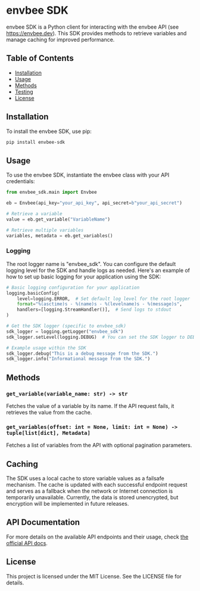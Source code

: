 # envbee SDK

envbee SDK is a Python client for interacting with the envbee API (see https://envbee.dev). This SDK provides methods to retrieve variables and manage caching for improved performance.

## Table of Contents

- [Installation](#installation)
- [Usage](#usage)
- [Methods](#methods)
- [Testing](#testing)
- [License](#license)

## Installation

To install the envbee SDK, use pip:

```bash
pip install envbee-sdk
```

## Usage

To use the envbee SDK, instantiate the envbee class with your API credentials:

```python
from envbee_sdk.main import Envbee

eb = Envbee(api_key="your_api_key", api_secret=b"your_api_secret")

# Retrieve a variable
value = eb.get_variable("VariableName")

# Retrieve multiple variables
variables, metadata = eb.get_variables()
```

### Logging

The root logger name is "envbee_sdk". You can configure the default logging level for the SDK and handle logs as needed. Here's an example of how to set up basic logging for your application using the SDK:

```python
# Basic logging configuration for your application
logging.basicConfig(
    level=logging.ERROR,  # Set default log level for the root logger
    format="%(asctime)s - %(name)s - %(levelname)s - %(message)s",
    handlers=[logging.StreamHandler()],  # Send logs to stdout
)

# Get the SDK logger (specific to envbee_sdk)
sdk_logger = logging.getLogger("envbee_sdk")
sdk_logger.setLevel(logging.DEBUG)  # You can set the SDK logger to DEBUG for detailed logs

# Example usage within the SDK
sdk_logger.debug("This is a debug message from the SDK.")
sdk_logger.info("Informational message from the SDK.")
```

## Methods

### `get_variable(variable_name: str) -> str`

Fetches the value of a variable by its name. If the API request fails, it retrieves the value from the cache.

### `get_variables(offset: int = None, limit: int = None) -> tuple[list[dict], Metadata]`

Fetches a list of variables from the API with optional pagination parameters.

## Caching

The SDK uses a local cache to store variable values as a failsafe mechanism. The cache is updated with each successful endpoint request and serves as a fallback when the network or Internet connection is temporarily unavailable. Currently, the data is stored unencrypted, but encryption will be implemented in future releases.

## API Documentation

For more details on the available API endpoints and their usage, check [the official API docs](https://docs.envbee.dev).

## License

This project is licensed under the MIT License. See the LICENSE file for details.

